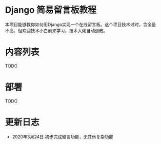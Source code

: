 # Django 简易留言板教程

本项目能够教你如何用Django实现一个在线留言板。这个项目技术过时，含金量不高，但欢迎技术小白前来学习，技术大佬自动退散。  


# 内容列表
TODO

# 部署
TODO

# 更新日志
- 2020年3月24日 初步完成留言功能，无其他复杂功能